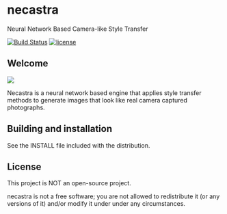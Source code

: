 
# necastra

Neural Network Based Camera-like Style Transfer 

[![Build Status](https://travis-ci.org/fchollet/keras.svg?branch=master)](https://github.com/alivcor/necastra)
[![license](https://img.shields.io/github/license/mashape/apistatus.svg?maxAge=2592000)](https://github.com/alivcor/necastra/blob/master/LICENSE)

## Welcome

<img src="https://github.com/alivcor/necastra/necastra_logo.png"/>

Necastra is a neural network based engine that applies style transfer methods to generate images that look like real camera captured photographs. 


## Building and installation

See the INSTALL file included with the distribution.

## License

This project is NOT an open-source project.

necastra is not a free software; you are not allowed to redistribute it (or any versions of it) and/or modify it under
under any circumstances.
